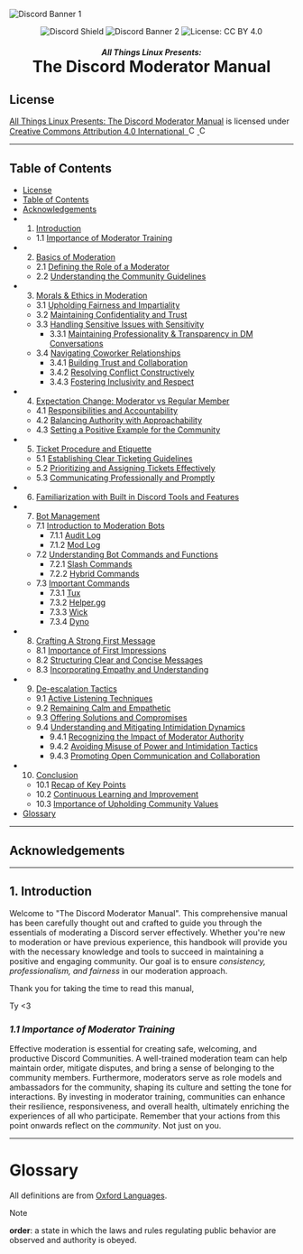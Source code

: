 ![Discord Banner 1](https://i.imgur.com/6kxPNlG.png)
<p align="center" style="margin: 8px 0px 0px 0px">
  <img src="https://discordapp.com/api/guilds/1172245377395728464/widget.png?style=shield" alt="Discord Shield">
  <img src="https://dcbadge.vercel.app/api/server/linux?style=flat&theme=clean" alt="Discord Banner 2">
  <img src="https://img.shields.io/badge/License-CC%20BY%204.0-lightgrey.svg" alt="License: CC BY 4.0">
</p>
<h5 align="center" style="margin-bottom: 0px">
  All Things Linux Presents:
</h5>
<h1 align="center" style="margin: 0px">
  The Discord Moderator Manual
</h1>

## License
<p>
	<a rel="work" href="https://github.com/allthingslinux/Moderator-Manual"> All Things Linux Presents: The Discord Moderator Manual</a>
	is licensed under
	<a rel="license" href="http://creativecommons.org/licenses/by/4.0/"> Creative Commons Attribution 4.0 International 
		<img alt="Creative Commons License" style="border-width:0" src="https://chooser-beta.creativecommons.org/img/cc-logo.f0ab4ebe.svg" width="15">
		<img alt="Creative Commons License" style="border-width:0" src="https://chooser-beta.creativecommons.org/img/cc-by.21b728bb.svg" width="15">
	</a>
</p>

---
## Table of Contents

- [License](#license)
- [Table of Contents](#table-of-contents)
- [Acknowledgements](#acknowledgements)
- 1. [Introduction](#1-introduction)
  - 1.1 [Importance of Moderator Training](#11-importance-of-moderator-training)
- 2. [Basics of Moderation](#2-basics-of-moderation)
  - 2.1 [Defining the Role of a Moderator](#21-defining-the-role-of-a-moderator)
  - 2.2 [Understanding the Community Guidelines](#22-understanding-the-community-guidelines)
- 3. [Morals & Ethics in Moderation](#3-morals--ethics-in-moderation)
  - 3.1 [Upholding Fairness and Impartiality](#31-upholding-fairness-and-impartiality)
  - 3.2 [Maintaining Confidentiality and Trust](#32-maintaining-confidentiality-and-trust)
  - 3.3 [Handling Sensitive Issues with Sensitivity](#33-handling-sensitive-issues-with-sensitivity)
    - 3.3.1 [Maintaining Professionality & Transparency in DM Conversations](#331-maintaining-professionality--transparency-in-dm-conversations)
  - 3.4 [Navigating Coworker Relationships](#34-navigating-coworker-relationships)
    - 3.4.1 [Building Trust and Collaboration](#341-building-trust-and-collaboration)
    - 3.4.2 [Resolving Conflict Constructively](#342-resolving-conflict-constructively)
    - 3.4.3 [Fostering Inclusivity and Respect](#343-fostering-inclusivity-and-respect)
- 4. [Expectation Change: Moderator vs Regular Member](#4-expectation-change-moderator-vs-regular-member)
  - 4.1 [Responsibilities and Accountability](#41-responsibilities-and-accountability)
  - 4.2 [Balancing Authority with Approachability](#42-balancing-authority-with-approachability)
  - 4.3 [Setting a Positive Example for the Community](#43-setting-a-positive-example-for-the-community)
- 5. [Ticket Procedure and Etiquette](#5-ticket-procedure-and-etiquette)
  - 5.1 [Establishing Clear Ticketing Guidelines](#51-establishing-clear-ticketing-guidelines)
  - 5.2 [Prioritizing and Assigning Tickets Effectively](#52-prioritizing-and-assigning-tickets-effectively)
  - 5.3 [Communicating Professionally and Promptly](#53-communicating-professionally-and-promptly)
- 6. [Familiarization with Built in Discord Tools and Features](#6-familiarization-with-built-in-discord-tools-and-features)
- 7. [Bot Management](#7-bot-management)
  - 7.1 [Introduction to Moderation Bots](#71-introduction-to-moderation-bots)
    - 7.1.1 [Audit Log](#711-audit-log)
    - 7.1.2 [Mod Log](#712-mod-log)
  - 7.2 [Understanding Bot Commands and Functions](#72-understanding-bot-commands-and-functions)
    - 7.2.1 [Slash Commands](#721-slash-commands)
    - 7.2.2 [Hybrid Commands](#722-hybrid-commands)
  - 7.3 [Important Commands](#73-important-commands)
    - 7.3.1 [Tux](#731-tux)
    - 7.3.2 [Helper.gg](#732-helpergg)
    - 7.3.3 [Wick](#733-wick)
    - 7.3.4 [Dyno](#734-dyno)
- 8. [Crafting A Strong First Message](#8-crafting-a-strong-first-message)
  - 8.1 [Importance of First Impressions](#81-importance-of-first-impressions)
  - 8.2 [Structuring Clear and Concise Messages](#82-structuring-clear-and-concise-messages)
  - 8.3 [Incorporating Empathy and Understanding](#83-incorporating-empathy-and-understanding)
- 9. [De-escalation Tactics](#9-de-escalation-tactics)
  - 9.1 [Active Listening Techniques](#91-active-listening-techniques)
  - 9.2 [Remaining Calm and Empathetic](#92-remaining-calm-and-empathetic)
  - 9.3 [Offering Solutions and Compromises](#93-offering-solutions-and-compromises)
  - 9.4 [Understanding and Mitigating Intimidation Dynamics](#94-understanding-and-mitigating-intimidation-dynamics)
    - 9.4.1 [Recognizing the Impact of Moderator Authority](#941-recognizing-the-impact-of-moderator-authority)
    - 9.4.2 [Avoiding Misuse of Power and Intimidation Tactics](#942-avoiding-misuse-of-power-and-intimidation-tactics)
    - 9.4.3 [Promoting Open Communication and Collaboration](#943-promoting-open-communication-and-collaboration)
- 10. [Conclusion](#10-conclusion)
  - 10.1 [Recap of Key Points](#101-recap-of-key-points)
  - 10.2 [Continuous Learning and Improvement](#102-continuous-learning-and-improvement)
  - 10.3 [Importance of Upholding Community Values](#103-importance-of-upholding-community-values)
- [Glossary](#glossary)

---
## Acknowledgements

---
## 1. Introduction

Welcome to "The Discord Moderator Manual". This comprehensive manual has been carefully thought out and crafted to guide you through the essentials of moderating a Discord server effectively. Whether you're new to moderation or have previous experience, this handbook will provide you with the necessary knowledge and tools to succeed in maintaining a positive and engaging community. Our goal is to ensure _consistency, professionalism, and fairness_ in our moderation approach.

Thank you for taking the time to read this manual,

Ty <3

###   *1.1 Importance of Moderator Training*

Effective moderation is essential for creating safe, welcoming, and productive Discord Communities. A well-trained moderation team can help maintain order, mitigate disputes, and bring a sense of belonging to the community members. Furthermore, moderators serve as role models and ambassadors for the community, shaping its culture and setting the tone for interactions. By investing in moderator training, communities can enhance their resilience, responsiveness, and overall health, ultimately enriching the experiences of all who participate. Remember that your actions from this point onwards reflect on the _community_. Not just on you.

---
# Glossary

All definitions are from [Oxford Languages](https://languages.oup.com/).

> [!NOTE]
> **order**: a state in which the laws and rules regulating public behavior are observed and authority is obeyed.
